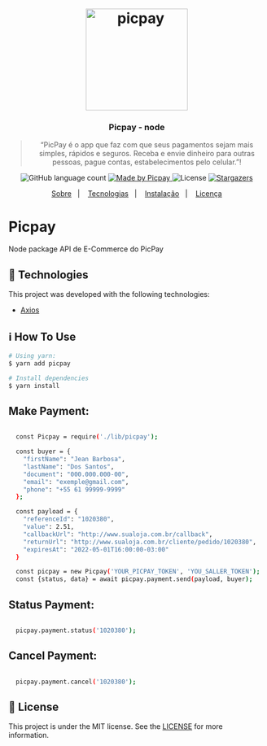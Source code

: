 <h1 align="center">
    <img alt="picpay" src="https://centraldesuporte.levelupgames.com.br/Media/61486946-8dd4-44fc-adbb-5f62eb6d5588.png" width="200px" />
</h1>

<h3 align="center">
  Picpay - node
</h3>

<blockquote align="center">“PicPay é o app que faz com que seus pagamentos sejam mais simples, rápidos e seguros. Receba e envie dinheiro para outras pessoas, pague contas, estabelecimentos pelo celular.”!</blockquote>

<p align="center">
  <img alt="GitHub language count" src="https://img.shields.io/github/languages/count/rocketseat/bootcamp-gostack-desafio-01?color=%2304D361">

  <a href="https://picpay.com.br">
    <img alt="Made by Picpay" src="https://img.shields.io/badge/made%20by-picpay-%2304D361">
  </a>

  <img alt="License" src="https://img.shields.io/badge/license-MIT-%2304D361">

  <a href="https://github.com/jeanbarbosa/picpay/stargazers">
    <img alt="Stargazers" src="https://img.shields.io/github/stars/jeanbarbosa/picpay?style=social">
  </a>
</p>

<p align="center">
  <a href="#Picpay">Sobre</a>&nbsp;&nbsp;&nbsp;|&nbsp;&nbsp;&nbsp;
    <a href="#rocket-technologies">Tecnologias</a>&nbsp;&nbsp;&nbsp;|&nbsp;&nbsp;&nbsp;
  <a href="#information_source-how-to-use">Instalação</a>&nbsp;&nbsp;&nbsp;|&nbsp;&nbsp;&nbsp;
  <a href="#memo-license">Licença</a>
</p>

# Picpay
Node package API de E-Commerce do PicPay

## :rocket: Technologies

This project was developed with the following technologies:

- [Axios](https://github.com/axios/axios)

## :information_source: How To Use

```bash
# Using yarn:
$ yarn add picpay

# Install dependencies
$ yarn install
```

## Make Payment:

```bash

  const Picpay = require('./lib/picpay');

  const buyer = {
    "firstName": "Jean Barbosa",
    "lastName": "Dos Santos",
    "document": "000.000.000-00",
    "email": "exemple@gmail.com",
    "phone": "+55 61 99999-9999"
  };

  const payload = {
    "referenceId": "1020380",
    "value": 2.51,
    "callbackUrl": "http://www.sualoja.com.br/callback",
    "returnUrl": "http://www.sualoja.com.br/cliente/pedido/1020380",
    "expiresAt": "2022-05-01T16:00:00-03:00"
  }

  const picpay = new Picpay('YOUR_PICPAY_TOKEN', 'YOU_SALLER_TOKEN');
  const {status, data} = await picpay.payment.send(payload, buyer);

```

## Status Payment:

```bash

  picpay.payment.status('1020380');

```

## Cancel Payment:

```bash

  picpay.payment.cancel('1020380');

```

## :memo: License
This project is under the MIT license. See the [LICENSE](https://github.com/jeanbarbosa/picpay/blob/master/LICENSE) for more information.

